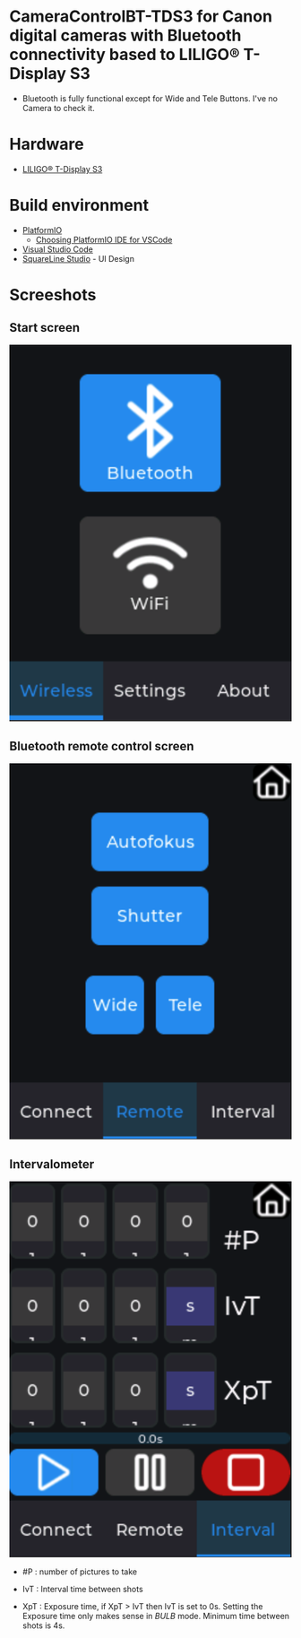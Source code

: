 # CameraControlBT-TDS3 for Canon digital cameras with Bluetooth connectivity based to LILIGO® T-Display S3

- Bluetooth is fully functional except for Wide and Tele Buttons. I've no Camera to check it.

# Hardware

- [LILIGO® T-Display S3](https://www.lilygo.cc/products/t-display-s3)

# Build environment

- [PlatformIO](https://platformio.org/)
  - [Choosing PlatformIO IDE for VSCode](https://platformio.org/install/ide?install=vscode)
- [Visual Studio Code](https://code.visualstudio.com/)
- [SquareLine Studio](https://squareline.io/) - UI Design

# Screeshots

## Start screen

![start](docs/start.png)

## Bluetooth remote control screen

![remote](docs/remote.png)

## Intervalometer

![interval](docs/interval.png)

- #P : number of pictures to take

- IvT : Interval time between shots

- XpT : Exposure time, if XpT > IvT then IvT is set to 0s. Setting the Exposure time only makes sense in *BULB* mode. Minimum time between shots is 4s.

